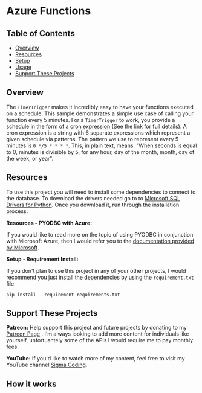 # Azure Functions

## Table of Contents

- [Overview](#overview)
- [Resources](#resources)
- [Setup](#setup)
- [Usage](#usage)
- [Support These Projects](#support-these-projects)

## Overview

The `TimerTrigger` makes it incredibly easy to have your functions
executed on a schedule. This sample demonstrates a simple use case
of calling your function every 5 minutes. For a `TimerTrigger` to
work, you provide a schedule in the form of a [cron expression](https://en.wikipedia.org/wiki/Cron#CRON_expression)
(See the link for full details). A cron expression is a string with
6 separate expressions which represent a given schedule via patterns.
The pattern we use to represent every 5 minutes is `0 */5 * * * *`.
This, in plain text, means: "When seconds is equal to 0, minutes is
divisible by 5, for any hour, day of the month, month, day of the week,
or year".

## Resources

To use this project you will need to install some dependencies to connect to the database.
To download the drivers needed go to to [Microsoft SQL Drivers for Python](https://docs.microsoft.com/en-us/sql/connect/sql-connection-libraries?view=sql-server-ver15#anchor-20-drivers-relational-access). Once you download it, run through
the installation process.

**Resources - PYODBC with Azure:**

If you would like to read more on the topic of using PYODBC in conjunction with Microsoft
Azure, then I would refer you to the [documentation provided by Microsoft](https://docs.microsoft.com/en-us/sql/connect/python/pyodbc/step-3-proof-of-concept-connecting-to-sql-using-pyodbc?view=sql-server-ver15).

**Setup - Requirement Install:**

If you don't plan to use this project in any of your other projects, I would recommend you
just install the dependencies by using the `requirement.txt` file.

```console
pip install --requirement requirements.txt
```

## Support These Projects

**Patreon:**
Help support this project and future projects by donating to my [Patreon Page](https://www.patreon.com/sigmacoding)
. I'm always looking to add more content for individuals like yourself, unfortuantely some of the
APIs I would require me to pay monthly fees.

**YouTube:**
If you'd like to watch more of my content, feel free to visit my YouTube channel [Sigma Coding](https://www.youtube.com/c/SigmaCoding).

## How it works

